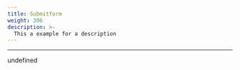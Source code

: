 ```yaml
---
title: Submitform
weight: 306
description: >-
  This a example for a description
---
```


---

undefined
